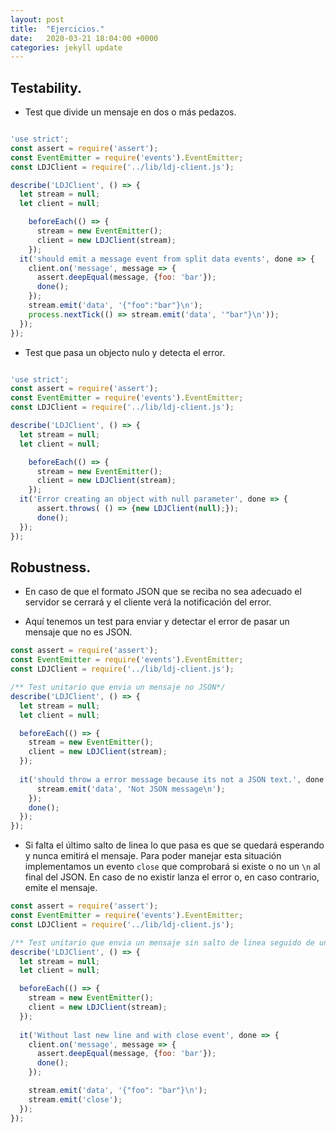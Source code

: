 ```yaml
---
layout: post
title:  "Ejercicios."
date:   2020-03-21 18:04:00 +0000
categories: jekyll update
---
```

## Testability.

* Test que divide un mensaje en dos o más pedazos.

```Javascript

'use strict';
const assert = require('assert');
const EventEmitter = require('events').EventEmitter;
const LDJClient = require('../lib/ldj-client.js');

describe('LDJClient', () => {
  let stream = null;
  let client = null;

    beforeEach(() => {
      stream = new EventEmitter();
      client = new LDJClient(stream);
    });
  it('should emit a message event from split data events', done => {
    client.on('message', message => {
      assert.deepEqual(message, {foo: 'bar'});
      done();
    });
    stream.emit('data', '{"foo":"bar"}\n');
    process.nextTick(() => stream.emit('data', '"bar"}\n'));
  });
});
```

* Test que pasa un objecto nulo y detecta el error.

```Javascript

'use strict';
const assert = require('assert');
const EventEmitter = require('events').EventEmitter;
const LDJClient = require('../lib/ldj-client.js');

describe('LDJClient', () => {
  let stream = null;
  let client = null;

    beforeEach(() => {
      stream = new EventEmitter();
      client = new LDJClient(stream);
    });
  it('Error creating an object with null parameter', done => {
      assert.throws( () => {new LDJClient(null);});
      done();
  });
});
```

## Robustness.

* En caso de que el formato JSON que se reciba no sea adecuado el servidor se cerrará y el cliente verá la notificación del error.

* Aquí tenemos un test para enviar y detectar el error de pasar un mensaje que no es JSON. 
```javascript
const assert = require('assert');
const EventEmitter = require('events').EventEmitter;
const LDJClient = require('../lib/ldj-client.js');

/** Test unitario que envia un mensaje no JSON*/
describe('LDJClient', () => {
  let stream = null;
  let client = null;

  beforeEach(() => {
    stream = new EventEmitter();
    client = new LDJClient(stream);
  });
  
  it('should throw a error message because its not a JSON text.', done =>   {  assert.throws( () => {
      stream.emit('data', 'Not JSON message\n');
    });
    done();
  });
});
```



* Si falta el último salto de linea lo que pasa es que se quedará esperando y nunca emitirá el mensaje. Para poder manejar esta situación implementamos un evento `close` que comprobará si existe o no un `\n` al final del JSON. En caso de no existir lanza el error o, en caso contrario, emite el mensaje.

```Javascript
const assert = require('assert');
const EventEmitter = require('events').EventEmitter;
const LDJClient = require('../lib/ldj-client.js');

/** Test unitario que envia un mensaje sin salto de linea seguido de un evento close*/
describe('LDJClient', () => {
  let stream = null;
  let client = null;

  beforeEach(() => {
    stream = new EventEmitter();
    client = new LDJClient(stream);
  });
  
  it('Without last new line and with close event', done => {
    client.on('message', message => {
      assert.deepEqual(message, {foo: 'bar'});
      done();
    });

    stream.emit('data', '{"foo": "bar"}\n');
    stream.emit('close');
  });
});
```

